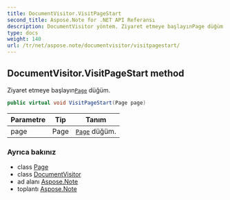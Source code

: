 ```yaml
---
title: DocumentVisitor.VisitPageStart
second_title: Aspose.Note for .NET API Referansı
description: DocumentVisitor yöntem. Ziyaret etmeye başlayınPage düğüm.
type: docs
weight: 140
url: /tr/net/aspose.note/documentvisitor/visitpagestart/
---
```

## DocumentVisitor.VisitPageStart method

Ziyaret etmeye başlayın[`Page`](../../page/) düğüm.

```csharp
public virtual void VisitPageStart(Page page)
```

| Parametre | Tip | Tanım |
| --- | --- | --- |
| page | Page | [`Page`](../../page/) düğüm. |

### Ayrıca bakınız

* class [Page](../../page/)
* class [DocumentVisitor](../)
* ad alanı [Aspose.Note](../../documentvisitor/)
* toplantı [Aspose.Note](../../../)



